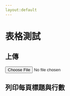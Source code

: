 ```yaml
---
layout:default
---
```


# 表格測試

<script src="https://unpkg.com/xlsx/dist/xlsx.full.min.js"></script>
<script src="https://cdn.jsdelivr.net/npm/chart.js"></script>

## 上傳
<div id="upload-file">
<input type="file" id="xlsxFile" accept=".xlsx" onchange="uploadAndParseFile()">
</div>

## 列印每頁標題與行數
<div id="worksheetsInfo"></div>

<script>
    {% include uploadFile.js %}
    {% include ParseXLSX.js %}

    function uploadAndParseFile() {
        const workbook = uploadFile('xlsxFile');
        const worksheets = parseXLSX(workbook);
        
        const worksheetsInfoDiv = document.getElementById('worksheetsInfo');
        worksheetsInfoDiv.innerHTML = '';  // Clear previous content

        worksheets.forEach(worksheet => {
            // Display the worksheet's title and row count
            const p = document.createElement('p');
            p.textContent = 'Title: ' + worksheet.name + ', Row Count: ' + worksheet.rowCount;
            worksheetsInfoDiv.appendChild(p);
        });
    }
</script>
